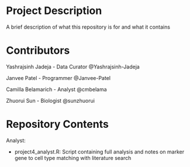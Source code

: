 # Project Description

A brief description of what this repository is for and what it contains

# Contributors

Yashrajsinh Jadeja - Data Curator @Yashrajsinh-Jadeja

Janvee Patel - Programmer @Janvee-Patel

Camilla Belamarich - Analyst @cmbelama

Zhuorui Sun - Biologist @sunzhuorui

# Repository Contents

Analyst: 
  - project4_analyst.R: Script containing full analysis and notes on marker gene to cell type matching with literature search
